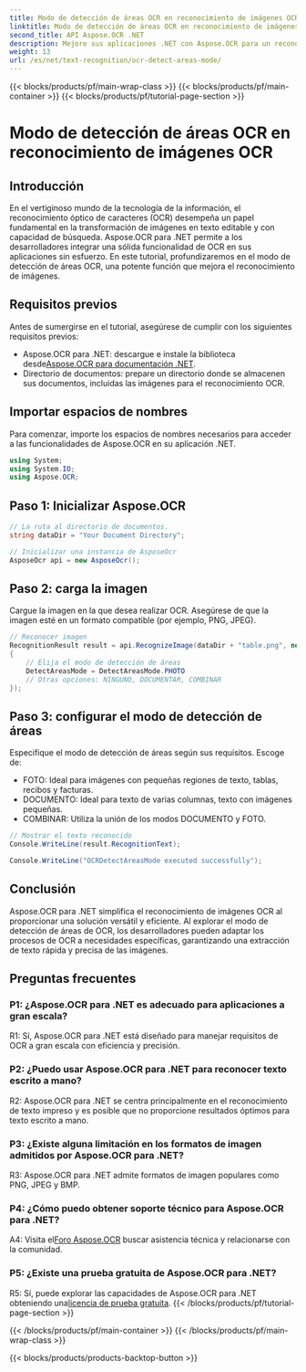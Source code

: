 ```yaml
---
title: Modo de detección de áreas OCR en reconocimiento de imágenes OCR
linktitle: Modo de detección de áreas OCR en reconocimiento de imágenes OCR
second_title: API Aspose.OCR .NET
description: Mejore sus aplicaciones .NET con Aspose.OCR para un reconocimiento eficiente del texto de las imágenes. Explore el modo de detección de áreas de OCR para obtener resultados precisos.
weight: 13
url: /es/net/text-recognition/ocr-detect-areas-mode/
---
```


{{< blocks/products/pf/main-wrap-class >}}
{{< blocks/products/pf/main-container >}}
{{< blocks/products/pf/tutorial-page-section >}}

# Modo de detección de áreas OCR en reconocimiento de imágenes OCR

## Introducción

En el vertiginoso mundo de la tecnología de la información, el reconocimiento óptico de caracteres (OCR) desempeña un papel fundamental en la transformación de imágenes en texto editable y con capacidad de búsqueda. Aspose.OCR para .NET permite a los desarrolladores integrar una sólida funcionalidad de OCR en sus aplicaciones sin esfuerzo. En este tutorial, profundizaremos en el modo de detección de áreas OCR, una potente función que mejora el reconocimiento de imágenes.

## Requisitos previos

Antes de sumergirse en el tutorial, asegúrese de cumplir con los siguientes requisitos previos:

-  Aspose.OCR para .NET: descargue e instale la biblioteca desde[Aspose.OCR para documentación .NET](https://reference.aspose.com/ocr/net/).
- Directorio de documentos: prepare un directorio donde se almacenen sus documentos, incluidas las imágenes para el reconocimiento OCR.

## Importar espacios de nombres

Para comenzar, importe los espacios de nombres necesarios para acceder a las funcionalidades de Aspose.OCR en su aplicación .NET.

```csharp
using System;
using System.IO;
using Aspose.OCR;
```

## Paso 1: Inicializar Aspose.OCR

```csharp
// La ruta al directorio de documentos.
string dataDir = "Your Document Directory";

// Inicializar una instancia de AsposeOcr
AsposeOcr api = new AsposeOcr();
```

## Paso 2: carga la imagen

Cargue la imagen en la que desea realizar OCR. Asegúrese de que la imagen esté en un formato compatible (por ejemplo, PNG, JPEG).

```csharp
// Reconocer imagen
RecognitionResult result = api.RecognizeImage(dataDir + "table.png", new RecognitionSettings
{
    // Elija el modo de detección de áreas
    DetectAreasMode = DetectAreasMode.PHOTO
    // Otras opciones: NINGUNO, DOCUMENTAR, COMBINAR
});
```

## Paso 3: configurar el modo de detección de áreas

Especifique el modo de detección de áreas según sus requisitos. Escoge de:
- FOTO: Ideal para imágenes con pequeñas regiones de texto, tablas, recibos y facturas.
- DOCUMENTO: Ideal para texto de varias columnas, texto con imágenes pequeñas.
- COMBINAR: Utiliza la unión de los modos DOCUMENTO y FOTO.

```csharp
// Mostrar el texto reconocido
Console.WriteLine(result.RecognitionText);

Console.WriteLine("OCRDetectAreasMode executed successfully");
```

## Conclusión

Aspose.OCR para .NET simplifica el reconocimiento de imágenes OCR al proporcionar una solución versátil y eficiente. Al explorar el modo de detección de áreas de OCR, los desarrolladores pueden adaptar los procesos de OCR a necesidades específicas, garantizando una extracción de texto rápida y precisa de las imágenes.

## Preguntas frecuentes

### P1: ¿Aspose.OCR para .NET es adecuado para aplicaciones a gran escala?

R1: Sí, Aspose.OCR para .NET está diseñado para manejar requisitos de OCR a gran escala con eficiencia y precisión.

### P2: ¿Puedo usar Aspose.OCR para .NET para reconocer texto escrito a mano?

R2: Aspose.OCR para .NET se centra principalmente en el reconocimiento de texto impreso y es posible que no proporcione resultados óptimos para texto escrito a mano.

### P3: ¿Existe alguna limitación en los formatos de imagen admitidos por Aspose.OCR para .NET?

R3: Aspose.OCR para .NET admite formatos de imagen populares como PNG, JPEG y BMP.

### P4: ¿Cómo puedo obtener soporte técnico para Aspose.OCR para .NET?

 A4: Visita el[Foro Aspose.OCR](https://forum.aspose.com/c/ocr/16) buscar asistencia técnica y relacionarse con la comunidad.

### P5: ¿Existe una prueba gratuita de Aspose.OCR para .NET?

 R5: Sí, puede explorar las capacidades de Aspose.OCR para .NET obteniendo una[licencia de prueba gratuita](https://releases.aspose.com/).
{{< /blocks/products/pf/tutorial-page-section >}}

{{< /blocks/products/pf/main-container >}}
{{< /blocks/products/pf/main-wrap-class >}}

{{< blocks/products/products-backtop-button >}}
